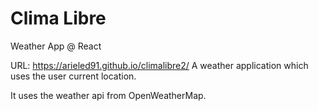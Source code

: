 # Clima Libre
Weather App @ React

URL: https://arieled91.github.io/climalibre2/
A weather application which uses the user current location. 

It uses the weather api from OpenWeatherMap.
